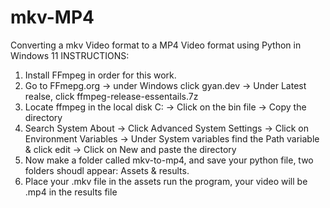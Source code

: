 # mkv-MP4 

Converting a mkv Video format to a MP4 Video format using Python in Windows 11
INSTRUCTIONS:
1. Install FFmpeg in order for this work.
2. Go to FFmepg.org -> under Windows click gyan.dev -> Under Latest realse, click ffmpeg-release-essentails.7z
3. Locate ffmpeg in the local disk C: -> Click on the bin file -> Copy the directory
4. Search System About -> Click Advanced System Settings -> Click on Environment Variables -> Under System variables find the Path variable & click edit -> Click on New and paste the directory
5. Now make a folder called mkv-to-mp4, and save your python file, two folders shoudl appear: Assets & results.
6. Place your .mkv file in the assets run the program, your video will be .mp4 in the results file

